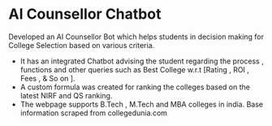 # AI Counsellor Chatbot 

Developed an AI Counsellor Bot which helps students in decision making for College Selection based on various criteria.<br>

- It has an integrated Chatbot advising the student regarding the process , functions and other queries such as Best College w.r.t [Rating , ROI , Fees , & So on ]. <br>
- A custom formula was created for ranking the colleges based on the latest NIRF and QS ranking.
- The webpage supports B.Tech , M.Tech and MBA colleges in india. Base information scraped from collegedunia.com
